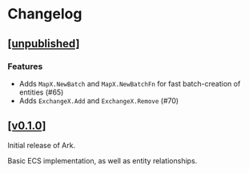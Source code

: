 # Changelog

## [[unpublished]](https://github.com/mlange-42/ark/compare/v0.1.0...main)

### Features

- Adds `MapX.NewBatch` and `MapX.NewBatchFn` for fast batch-creation of entities (#65)
- Adds `ExchangeX.Add` and `ExchangeX.Remove` (#70)

## [[v0.1.0]](https://github.com/mlange-42/ark/tree/v0.1.0)

Initial release of Ark.

Basic ECS implementation, as well as entity relationships.
